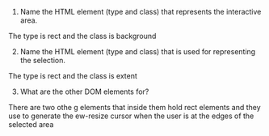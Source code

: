 1. Name the HTML element (type and class) that represents the interactive area.

The type is rect and the class is background


2. Name the HTML element (type and class) that is used for representing the selection.

The type is rect and the class is extent

3. What are the other DOM elements for?

There are two othe g elements that inside them hold rect elements and they use to generate the ew-resize cursor when the user is at the edges of the selected area